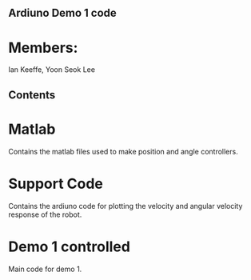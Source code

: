 ## Ardiuno Demo 1 code
# Members:
Ian Keeffe, Yoon Seok Lee
## Contents
# Matlab
Contains the matlab files used to make position and angle controllers.
# Support Code
Contains the ardiuno code for plotting the velocity and angular velocity response of the robot.
# Demo 1 controlled
Main code for demo 1.
